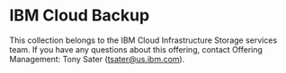 # IBM Cloud Backup

This collection belongs to the IBM Cloud Infrastructure Storage services team. If you have any questions about this offering, contact Offering Management: Tony Sater (tsater@us.ibm.com).
